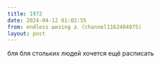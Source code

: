 ```yaml
---
title: 1972
date: 2024-04-12 01:02:55
from: endless шизing ⍼ (channel1162404975)
layout: post
---
```


бля бля стольких людей хочется ещё расписать
